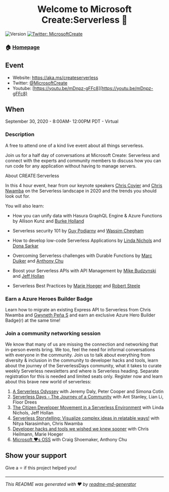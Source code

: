 <h1 align="center">Welcome to Microsoft Create:Serverless 👋</h1>
<p>
  <img alt="Version" src="https://img.shields.io/badge/version-1.0-blue.svg?cacheSeconds=2592000" />
  <a href="https://twitter.com/MicrosoftCreate">
    <img alt="Twitter: MicrosoftCreate" src="https://img.shields.io/twitter/follow/MicrosoftCreate.svg?style=social" target="_blank" />
  </a>
</p>

### 🏠 [Homepage](https://aka.ms/createserverless)

## Event

- Website: https://aka.ms/createserverless
- Twitter: [@MicrosoftCreate](https://twitter.com/MicrosoftCreate)
- Youtube: [https://youtu.be/mDnpz-gFFc8](https://youtu.be/mDnpz-gFFc8)

## When

September 30, 2020 - 8:00AM- 12:00PM  PDT - Virtual

### Description

A free to attend one of a kind live event about all things serverless.

Join us for a half day of conversations at Microsoft Create: Serverless and connect with the experts and community members to discuss how you can run code for any application without having to manage servers.

About CREATE:Serverless

In this 4 hour event, hear from our keynote speakers [Chris Coyier](https://twitter.com/chriscoyier) and [Chris Nwamba](https://twitter.com/codebeast) on the Serverless landscape in 2020 and the trends you should look out for.

You will also learn:

- How you can unify data with Hasura GraphQL Engine & Azure Functions by Allison Kunz and [Burke Holland](https://twitter.com/burkeholland)

- Serverless security 101 by [Guy Podjarny](https://twitter.com/guypod) and [Wassim Chegham](https://twitter.com/manekinekko)

- How to develop low-code Serverless Applications by [Linda Nichols](https://twitter.com/lynnaloo) and [Dona Sarkar](https://twitter.com/donasarkar)

- Overcoming Serverless challenges with Durable Functions by [Marc Duiker](https://twitter.com/marcduiker) and [Anthony Chu](https://twitter.com/nthonyChu)

- Boost your Serverless APIs with API Management by [Mike Budzynski](https://twitter.com/mbudzynski) and [Jeff Hollan](https://twitter.com/jeffhollan)

- Serverless Best Practices by [Marie Hoeger](https://twitter.com/_mhoeger) and [Robert Steele](https://twitter.com/antempus)

### Earn a Azure Heroes Builder Badge

Learn how to migrate an existing Express API to Serverless from Chris Nwamba and [Gwyneth Peña S](https://twitter.com/madebygps) and earn an exclusive Azure Hero Builder Badge(r) at the same time!

### Join a community networking session

We know that many of us are missing the connection and networking that in-person events bring. We too, feel the need for informal conversations with everyone in the community. Join us to talk about everything from diversity & inclusion in the community to developer hacks and tools, learn about the journey of the ServerlessDays community, what it takes to curate weekly Serverless newsletters and where is Serverless heading. Separate registration for this is needed and limited seats only. Register now and learn about this brave new world of serverless:

1. [A Serverless Odyssey](https://aka.ms/mscreate-CommOnAir1) with Jeremy Daly, Peter Cooper and Simona Cotin
1. [Serverless Days - The Journey of a Community](https://aka.ms/mscreate-CommOnAir2) with Ant Stanley, Lian Li, Floor Drees
1. [The Citizen Developer Movement in a Serverless Environment](https://aka.ms/mscreate-CommOnAir3) with Linda Nichols, Jeff Hollan
1. [Serverless Storytelling: Visualize complex ideas in relatable ways!](https://aka.ms/mscreate-CommOnAir4) with Nitya Narasimhan, Chris Nwamba
1. [Developer hacks and tools we wished we knew sooner](https://aka.ms/mscreate-CommOnAir5) with Chris Heilmann, Marie Hoeger
1. [Microsoft ❤s OSS](https://aka.ms/mscreate-CommOnAir6) with Craig Shoemaker, Anthony Chu

## Show your support

Give a ⭐️ if this project helped you!

---

_This README was generated with ❤️ by [readme-md-generator](https://github.com/kefranabg/readme-md-generator)_
